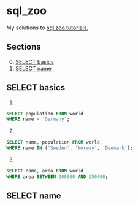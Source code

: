 # sql_zoo
My solutions to [sql zoo tutorials.](https://sqlzoo.net/wiki/SQL_Tutorial)

## Sections
0. [SELECT basics](#select-basics)
1. [SELECT name](#select-name)


## SELECT basics

1. 
```sql
SELECT population FROM world
WHERE name = 'Germany'; 
```  
2. 
```sql
SELECT name, population FROM world 
WHERE name IN ('Sweden', 'Norway', 'Denmark');
 ```
3.
```sql
SELECT name, area FROM world
WHERE area BETWEEN 200000 AND 250000;
```

## SELECT name